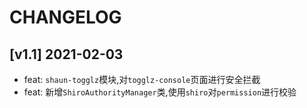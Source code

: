 # CHANGELOG

## [v1.1] 2021-02-03

- feat: `shaun-togglz`模块,对`togglz-console`页面进行安全拦截
- feat: 新增`ShiroAuthorityManager`类,使用`shiro`对`permission`进行校验